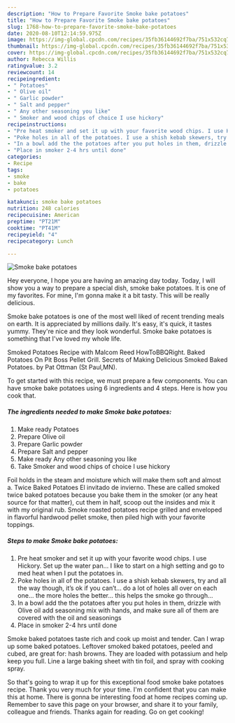 ```yaml
---
description: "How to Prepare Favorite Smoke bake potatoes"
title: "How to Prepare Favorite Smoke bake potatoes"
slug: 1768-how-to-prepare-favorite-smoke-bake-potatoes
date: 2020-08-10T12:14:59.975Z
image: https://img-global.cpcdn.com/recipes/35fb36144692f7ba/751x532cq70/smoke-bake-potatoes-recipe-main-photo.jpg
thumbnail: https://img-global.cpcdn.com/recipes/35fb36144692f7ba/751x532cq70/smoke-bake-potatoes-recipe-main-photo.jpg
cover: https://img-global.cpcdn.com/recipes/35fb36144692f7ba/751x532cq70/smoke-bake-potatoes-recipe-main-photo.jpg
author: Rebecca Willis
ratingvalue: 3.2
reviewcount: 14
recipeingredient:
- " Potatoes"
- " Olive oil"
- " Garlic powder"
- " Salt and pepper"
- " Any other seasoning you like"
- " Smoker and wood chips of choice I use hickory"
recipeinstructions:
- "Pre heat smoker and set it up with your favorite wood chips. I use Hickory. Set up the water pan... I like to start on a high setting and go to med heat when I put the potatoes in."
- "Poke holes in all of the potatoes. I use a shish kebab skewers, try and all the way though, it’s ok if you can’t... do a lot of holes all over on each one... the more holes the better... this helps the smoke go through..."
- "In a bowl add the the potatoes after you put holes in them, drizzle with Olive oil add seasoning mix with hands, and make sure all of them are covered with the oil and seasonings"
- "Place in smoker 2-4 hrs until done"
categories:
- Recipe
tags:
- smoke
- bake
- potatoes

katakunci: smoke bake potatoes 
nutrition: 248 calories
recipecuisine: American
preptime: "PT21M"
cooktime: "PT41M"
recipeyield: "4"
recipecategory: Lunch

---
```



![Smoke bake potatoes](https://img-global.cpcdn.com/recipes/35fb36144692f7ba/751x532cq70/smoke-bake-potatoes-recipe-main-photo.jpg)

Hey everyone, I hope you are having an amazing day today. Today, I will show you a way to prepare a special dish, smoke bake potatoes. It is one of my favorites. For mine, I'm gonna make it a bit tasty. This will be really delicious.

Smoke bake potatoes is one of the most well liked of recent trending meals on earth. It is appreciated by millions daily. It's easy, it's quick, it tastes yummy. They're nice and they look wonderful. Smoke bake potatoes is something that I've loved my whole life.

Smoked Potatoes Recipe with Malcom Reed HowToBBQRight. Baked Potatoes On Pit Boss Pellet Grill. Secrets of Making Delicious Smoked Baked Potatoes. by Pat Ottman (St Paul,MN).


To get started with this recipe, we must prepare a few components. You can have smoke bake potatoes using 6 ingredients and 4 steps. Here is how you cook that.

<!--inarticleads1-->

##### The ingredients needed to make Smoke bake potatoes:

1. Make ready  Potatoes
1. Prepare  Olive oil
1. Prepare  Garlic powder
1. Prepare  Salt and pepper
1. Make ready  Any other seasoning you like
1. Take  Smoker and wood chips of choice I use hickory


Foil holds in the steam and moisture which will make them soft and almost a. Twice Baked Potatoes El invitado de invierno. These are called smoked twice baked potatoes because you bake them in the smoker (or any heat source for that matter), cut them in half, scoop out the insides and mix it with my original rub. Smoke roasted potatoes recipe grilled and enveloped in flavorful hardwood pellet smoke, then piled high with your favorite toppings. 

<!--inarticleads2-->

##### Steps to make Smoke bake potatoes:

1. Pre heat smoker and set it up with your favorite wood chips. I use Hickory. Set up the water pan... I like to start on a high setting and go to med heat when I put the potatoes in.
1. Poke holes in all of the potatoes. I use a shish kebab skewers, try and all the way though, it’s ok if you can’t... do a lot of holes all over on each one... the more holes the better... this helps the smoke go through...
1. In a bowl add the the potatoes after you put holes in them, drizzle with Olive oil add seasoning mix with hands, and make sure all of them are covered with the oil and seasonings
1. Place in smoker 2-4 hrs until done


Smoke baked potatoes taste rich and cook up moist and tender. Can I wrap up some baked potatoes. Leftover smoked baked potatoes, peeled and cubed, are great for: hash browns. They are loaded with potassium and help keep you full. Line a large baking sheet with tin foil, and spray with cooking spray. 

So that's going to wrap it up for this exceptional food smoke bake potatoes recipe. Thank you very much for your time. I'm confident that you can make this at home. There is gonna be interesting food at home recipes coming up. Remember to save this page on your browser, and share it to your family, colleague and friends. Thanks again for reading. Go on get cooking!

